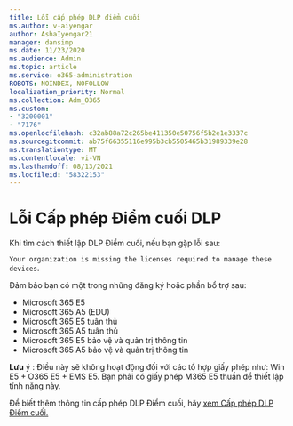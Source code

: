 ```yaml
---
title: Lỗi cấp phép DLP điểm cuối
ms.author: v-aiyengar
author: AshaIyengar21
manager: dansimp
ms.date: 11/23/2020
ms.audience: Admin
ms.topic: article
ms.service: o365-administration
ROBOTS: NOINDEX, NOFOLLOW
localization_priority: Normal
ms.collection: Adm_O365
ms.custom:
- "3200001"
- "7176"
ms.openlocfilehash: c32ab88a72c265be411350e50756f5b2e1e3337c
ms.sourcegitcommit: ab75f66355116e995b3cb5505465b31989339e28
ms.translationtype: MT
ms.contentlocale: vi-VN
ms.lasthandoff: 08/13/2021
ms.locfileid: "58322153"
---
```

# <a name="endpoint-dlp-licensing-error"></a>Lỗi Cấp phép Điểm cuối DLP

Khi tìm cách thiết lập DLP Điểm cuối, nếu bạn gặp lỗi sau:

`Your organization is missing the licenses required to manage these devices`.

Đảm bảo bạn có một trong những đăng ký hoặc phần bổ trợ sau:

- Microsoft 365 E5
- Microsoft 365 A5 (EDU)
- Microsoft 365 E5 tuân thủ
- Microsoft 365 A5 tuân thủ
- Microsoft 365 E5 bảo vệ và quản trị thông tin
- Microsoft 365 A5 bảo vệ và quản trị thông tin

**Lưu** ý : Điều này sẽ không hoạt động đối với các tổ hợp giấy phép như: Win E5 + O365 E5 + EMS E5. Bạn phải có giấy phép M365 E5 thuần để thiết lập tính năng này.

Để biết thêm thông tin cấp phép DLP Điểm cuối, hãy [xem Cấp phép DLP Điểm cuối.](https://docs.microsoft.com/microsoft-365/compliance/endpoint-dlp-getting-started#onboarding-devices-into-device-management)

